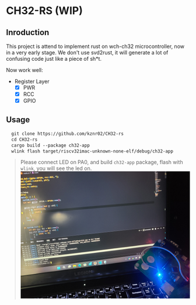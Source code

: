 # CH32-RS (WIP)

## Inroduction

This project is attend to implement rust on wch-ch32 microcontroller, now in a very early stage. We don't use svd2rust, it will generate a lot of confusing code just like a piece of sh*t.

Now work well:
- Register Layer
  - [x] PWR
  - [x] RCC
  - [x] GPIO

## Usage

```shell
  git clone https://github.com/kznr02/CH32-rs
  cd CH32-rs
  cargo build --package ch32-app
  wlink flash target/riscv32imac-unknown-none-elf/debug/ch32-app
```

> Please connect LED on PA0, and build `ch32-app` package, flash with `wlink`, you will see the led on.
> ![image](./doc/led.jpg)
  
